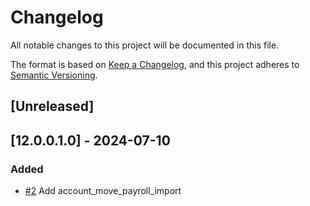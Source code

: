 # Changelog
All notable changes to this project will be documented in this file.

The format is based on [Keep a Changelog](https://keepachangelog.com/en/1.0.0/),
and this project adheres to [Semantic Versioning](https://semver.org/spec/v2.0.0.html).

## [Unreleased]
## [12.0.0.1.0] - 2024-07-10
### Added
- [#2](https://gitlab.com/somitcoop/erp-research/odoo-accounting/-/merge_requests/2) Add account_move_payroll_import
